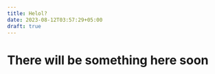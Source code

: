 ```yaml
---
title: Helol?
date: 2023-08-12T03:57:29+05:00
draft: true
---
```


# There will be something here soon
